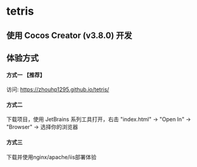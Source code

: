 # tetris

## 使用 Cocos Creator (v3.8.0) 开发

## 体验方式


#### 方式一 【推荐】

访问: https://zhouhp1295.github.io/tetris/


#### 方式二

下载项目，使用 JetBrains 系列工具打开，右击 "index.html" -> "Open In" -> "Browser" -> 选择你的浏览器


#### 方式三

下载并使用nginx/apache/iis部署体验
